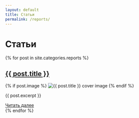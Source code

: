 ```yaml
---
layout: default
title: Статьи
permalink: /reports/
---
```


<link rel="stylesheet" href="https://antonuspenskiy.github.io/assets/style.css">

<h1>Статьи</h1>
<div class="reports-page">
  {% for post in site.categories.reports %}
    <div class="post-block">
      <h2 class="post-title">
        <a href="{{ post.url }}">{{ post.title }}</a>
      </h2>
      {% if post.image %}
        <img src="{{ post.image }}" alt="{{ post.title }} cover image" class="post-cover">
      {% endif %}
      <p class="post-excerpt">{{ post.excerpt }}</p>
      <a href="{{ post.url }}" class="read-more-btn">Читать далее</a>
    </div>
  {% endfor %}
</div>
